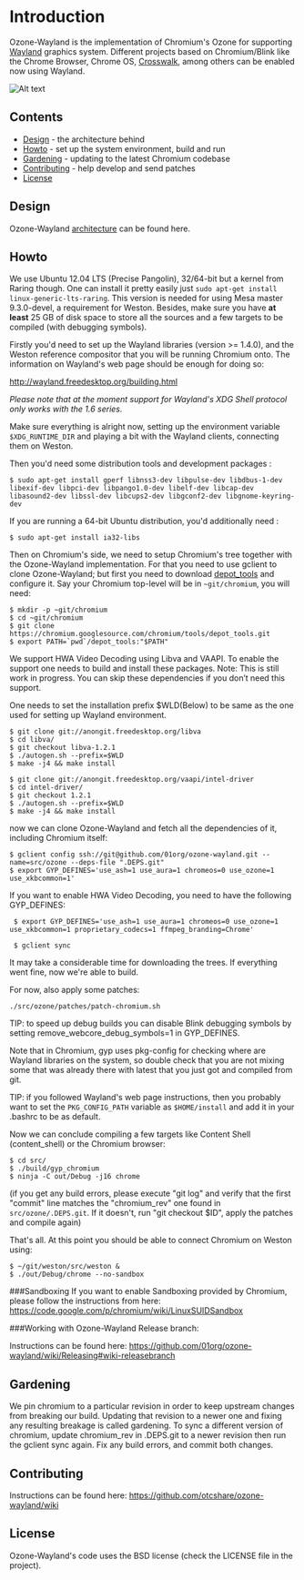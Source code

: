 # Introduction

Ozone-Wayland is the implementation of Chromium's Ozone for supporting [Wayland](http://wayland.freedesktop.org/) graphics system. Different projects based on Chromium/Blink like the Chrome Browser, Chrome OS, [Crosswalk](https://crosswalk-project.org/), among others can be enabled now using Wayland.

![Alt text](https://raw.github.com/tiagovignatti/misc/master/chromium-2013-06-07-small.png "Content Shell running on Weston")

## Contents

  - [Design](#design) - the architecture behind
  - [Howto](#howto) - set up the system environment, build and run
  - [Gardening](#gardening) - updating to the latest Chromium codebase
  - [Contributing](#contributing) - help develop and send patches
  - [License](#license)

## Design

Ozone-Wayland [architecture](https://docs.google.com/document/d/118Cmq_dedHOr4jfyVeE4jBhV7hXzhnaVCqegNMGano0/) can be found here.

## Howto

We use Ubuntu 12.04 LTS (Precise Pangolin), 32/64-bit but a kernel from Raring though. One can install it pretty easily just
`sudo apt-get install linux-generic-lts-raring`. This version is needed for using Mesa master 9.3.0-devel, a requirement for Weston. Besides, make sure you have **at least** 25 GB of disk space to store all the sources and a few targets to be compiled (with debugging symbols).

Firstly you'd need to set up the Wayland libraries (version >= 1.4.0), and the Weston reference compositor that you will be running Chromium onto. The information on Wayland's web page should be enough for doing so:

http://wayland.freedesktop.org/building.html

_Please note that at the moment support for Wayland's XDG Shell protocol only works with the 1.6 series._

Make sure everything is alright now, setting up the environment variable `$XDG_RUNTIME_DIR` and playing a bit with the Wayland clients, connecting them on Weston.

Then you'd need some distribution tools and development packages :

  ```
  $ sudo apt-get install gperf libnss3-dev libpulse-dev libdbus-1-dev libexif-dev libpci-dev libpango1.0-dev libelf-dev libcap-dev libasound2-dev libssl-dev libcups2-dev libgconf2-dev libgnome-keyring-dev
  ```

If you are running a 64-bit Ubuntu distribution, you'd additionally need :

  ```
  $ sudo apt-get install ia32-libs
  ```

Then on Chromium's side, we need to setup Chromium's tree together with the
Ozone-Wayland implementation. For that you need to use gclient to clone
Ozone-Wayland; but first you need to download
[depot\_tools](http://dev.chromium.org/developers/how-tos/install-depot-tools)
and configure it. Say your Chromium top-level will be in `~git/chromium`, you will
need:

  ```
  $ mkdir -p ~git/chromium
  $ cd ~git/chromium
  $ git clone https://chromium.googlesource.com/chromium/tools/depot_tools.git
  $ export PATH=`pwd`/depot_tools:"$PATH"
  ```

We support HWA Video Decoding using Libva and VAAPI. To enable the support one needs to build
and install these packages. Note: This is still work in progress. You can skip these dependencies if
you don’t need this support.

One needs to set the installation prefix $WLD(Below)  to be same as the one used for setting up Wayland environment.
  ```
  $ git clone git://anongit.freedesktop.org/libva
  $ cd libva/
  $ git checkout libva-1.2.1
  $ ./autogen.sh --prefix=$WLD  
  $ make -j4 && make install
  ```
  ```
  $ git clone git://anongit.freedesktop.org/vaapi/intel-driver
  $ cd intel-driver/
  $ git checkout 1.2.1
  $ ./autogen.sh --prefix=$WLD  
  $ make -j4 && make install
  ```
now we can clone Ozone-Wayland and fetch all the dependencies of it, including Chromium itself:

  ```
  $ gclient config ssh://git@github.com/01org/ozone-wayland.git --name=src/ozone --deps-file ".DEPS.git"
  $ export GYP_DEFINES='use_ash=1 use_aura=1 chromeos=0 use_ozone=1 use_xkbcommon=1' 
  ```
  If you want to enable HWA Video Decoding, you need to have the following GYP_DEFINES:
  ```
   $ export GYP_DEFINES='use_ash=1 use_aura=1 chromeos=0 use_ozone=1 use_xkbcommon=1 proprietary_codecs=1 ffmpeg_branding=Chrome'
   ```
  ```
   $ gclient sync 
   ```
It may take a considerable time for downloading the trees. If everything went
fine, now we're able to build.

For now, also apply some patches:

  ```
  ./src/ozone/patches/patch-chromium.sh
  ```

TIP: to speed up debug builds you can disable Blink debugging symbols by setting remove_webcore_debug_symbols=1 in GYP_DEFINES.

Note that in Chromium, gyp uses pkg-config for checking where are Wayland libraries on the system, so double check that you are not mixing some that was already there with latest that you just got and compiled from git.

TIP: if you followed Wayland's web page instructions, then you probably want to set the `PKG_CONFIG_PATH` variable as `$HOME/install` and add it in your .bashrc to be as default.

Now we can conclude compiling a few targets like Content Shell (content_shell) or the Chromium browser:

  ```
  $ cd src/
  $ ./build/gyp_chromium
  $ ninja -C out/Debug -j16 chrome
  ```
(if you get any build errors, please execute "git log" and verify that the first "commit" line matches the "chromium_rev" one found in `src/ozone/.DEPS.git`. If it doesn't, run "git checkout $ID", apply the patches and compile again)

That's all. At this point you should be able to connect Chromium on Weston using:

  ```
  $ ~/git/weston/src/weston &
  $ ./out/Debug/chrome --no-sandbox
  ```
###Sandboxing
If you want to enable Sandboxing provided by Chromium, please follow the instructions from here:
https://code.google.com/p/chromium/wiki/LinuxSUIDSandbox

###Working with Ozone-Wayland Release branch:

Instructions can be found here: https://github.com/01org/ozone-wayland/wiki/Releasing#wiki-releasebranch

## Gardening

We pin chromium to a particular revision in order to keep upstream changes from
breaking our build. Updating that revision to a newer one and fixing any
resulting breakage is called gardening. To sync a different version of chromium,
update chromium_rev in .DEPS.git to a newer revision then run the gclient sync
again. Fix any build errors, and commit both changes.

## Contributing

Instructions can be found here: https://github.com/otcshare/ozone-wayland/wiki

## License

Ozone-Wayland's code uses the BSD license (check the LICENSE file in the project).
